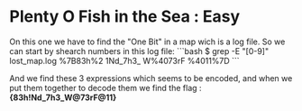 <h1> Plenty O Fish in the Sea : Easy </h1>

<p> On this one we have to find the "One Bit" in a map wich is a log file. So we can start by shearch numbers in this log file:
```bash
$ grep -E "[0-9]" lost_map.log
%7B83h%2
1Nd_7h3_
W%4073rF
%4011%7D
```
<p> And we find these 3 expressions which seems to be encoded, and when we put them together to decode them we find the flag :  <strong> {83h!Nd_7h3_W@73rF@11} </strong></p>
